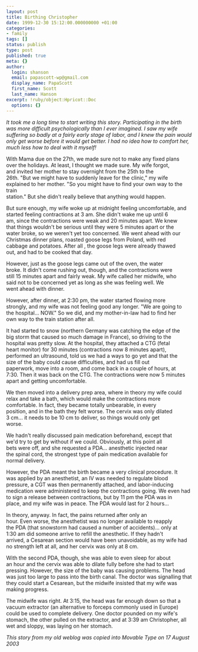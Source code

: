 ```yaml
---
layout: post
title: Birthing Christopher
date: 1999-12-30 15:12:00.000000000 +01:00
categories:
- family
tags: []
status: publish
type: post
published: true
meta: {}
author:
  login: shanson
  email: papascott-wp@gmail.com
  display_name: PapaScott
  first_name: Scott
  last_name: Hanson
excerpt: !ruby/object:Hpricot::Doc
  options: {}
---
```

<p><i>It took me a long time to start writing this story. Participating in the birth was more difficult psychologically than I ever imagined. I saw my wife suffering so badly at a fairly early stage of labor, and I knew the pain would only get worse before it would get better. I had no idea how to comfort her, much less how to deal with it myself!</i></p>
<p>With Mama due on the 27th, we made sure not to make any fixed plans<br />
over the holidays. At least, I thought we made sure. My wife forgot,<br />
and invited her mother to stay overnight from the 25th to the<br />
26th. "But we might have to suddenly leave for the clinic," my wife explained to her mother. "So you might have to find your own way to the train<br />
station." But she didn't really believe that anything would happen.</p>
<p>But sure enough, my wife woke up at midnight feeling uncomfortable, and<br />
started feeling contractions at 3 am. She didn't wake me up until 6<br />
am, since the contractions were weak and 20 minutes apart. We knew<br />
that things wouldn't be serious until they were 5 minutes apart or the<br />
water broke, so we weren't yet too concerned. We went ahead with our<br />
Christmas dinner plans, roasted goose legs from Poland, with red<br />
cabbage and potatoes. After all , the goose legs were already thawed<br />
out, and had to be cooked that day.</p>
<p>However, just as the goose legs came out of the oven, the water<br />
broke. It didn't come rushing out, though, and the contractions were<br />
still 15 minutes apart and fairly weak. My wife called her midwife, who<br />
said not to be concerned yet as long as she was feeling well. We<br />
went ahead with dinner.</p>
<p>However, after dinner, at 2:30 pm, the water started flowing more<br />
strongly, and my wife was not feeling good any longer. "We are going to<br />
the hospital... NOW." So we did, and my mother-in-law had to find her<br />
own way to the train station after all.</p>
<p>It had started to snow (northern Germany was catching the edge of the<br />
big storm that caused so much damage in France), so driving to the<br />
hospital was pretty slow. At the hospital, they attached a CTG (fetal<br />
heart monitor) for 30 minutes (contractions now 8 minutes apart),<br />
performed an ultrasound, told us we had a ways to go yet and that the<br />
size of the baby could cause difficulties, and had us fill out<br />
paperwork, move into a room, and come back in a couple of hours, at<br />
7:30. Then it was back on the CTG. The contractions were now 5 minutes<br />
apart and getting uncomfortable.</p>
<p>We then moved into a delivery prep area, where in theory my wife could<br />
relax and take a bath, which would make the contractions more<br />
comfortable. In fact, they became totally unbearable, in every<br />
position, and in the bath they felt worse. The cervix was only dilated<br />
3 cm... it needs to be 10 cm to deliver, so things would only get<br />
worse.</p>
<p>We hadn't really discussed pain medication beforehand, except that<br />
we'd try to get by without if we could. Obviously, at this point all<br />
bets were off, and she requested a PDA... anesthetic injected near<br />
the spinal cord, the strongest type of pain medication available for<br />
normal delivery.</p>
<p>However, the PDA meant the birth became a very clinical procedure. It<br />
was applied by an anesthetist, an IV was needed to regulate blood<br />
pressure, a CGT was then permanently attached, and labor-inducing<br />
medication were administered to keep the contractions going. We even had<br />
to sign a release between contractions, but by 11 pm the PDA was in<br />
place, and my wife was in peace. The PDA would last for 2 hours...</p>
<p>In theory, anyway. In fact, the pains returned after only an<br />
hour. Even worse, the anesthetist was no longer available to reapply<br />
the PDA (that snowstorm had caused a number of accidents)... only at<br />
1:30 am did someone arrive to refill the anesthetic. If they hadn't<br />
arrived, a Cesarean section would have been unavoidable, as my wife had<br />
no strength left at all, and her cervix was only at 8 cm.</p>
<p>With the second PDA, though, she was able to even sleep for about<br />
an hour and the cervix was able to dilate fully before she had to start pressing. However, the size of the baby was causing problems. The head was just too large to pass into the birth canal. The doctor was signalling that they could start a Cesarean, but the midwife insisted that my wife was making progress.</p>
<p>The midwife was right. At 3:15, the head was far enough down so that a<br />
vacuum extractor (an alternative to forceps commonly used in Europe)<br />
could be used to complete delivery. One doctor pounded on my wife's<br />
stomach, the other pulled on the extractor, and at 3:39 am Christopher, all wet and sloppy, was laying on her stomach.</p>
<p><em> This story from my old weblog was copied into Movable Type on 17 August 2003</em></p>
